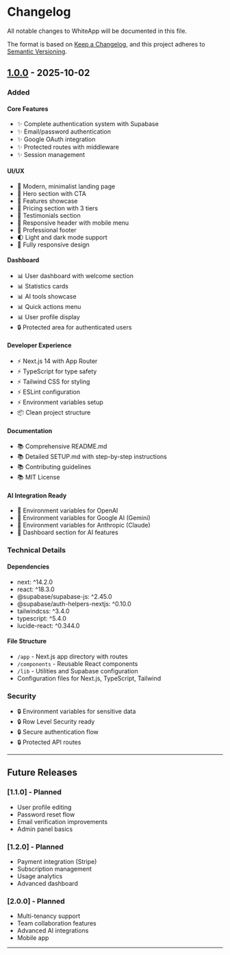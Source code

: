 # Changelog

All notable changes to WhiteApp will be documented in this file.

The format is based on [Keep a Changelog](https://keepachangelog.com/en/1.0.0/),
and this project adheres to [Semantic Versioning](https://semver.org/spec/v2.0.0.html).

## [1.0.0] - 2025-10-02

### Added

#### Core Features
- ✨ Complete authentication system with Supabase
- ✨ Email/password authentication
- ✨ Google OAuth integration
- ✨ Protected routes with middleware
- ✨ Session management

#### UI/UX
- 🎨 Modern, minimalist landing page
- 🎨 Hero section with CTA
- 🎨 Features showcase
- 🎨 Pricing section with 3 tiers
- 🎨 Testimonials section
- 🎨 Responsive header with mobile menu
- 🎨 Professional footer
- 🌓 Light and dark mode support
- 📱 Fully responsive design

#### Dashboard
- 📊 User dashboard with welcome section
- 📊 Statistics cards
- 📊 AI tools showcase
- 📊 Quick actions menu
- 📊 User profile display
- 🔒 Protected area for authenticated users

#### Developer Experience
- ⚡ Next.js 14 with App Router
- ⚡ TypeScript for type safety
- ⚡ Tailwind CSS for styling
- ⚡ ESLint configuration
- ⚡ Environment variables setup
- 📦 Clean project structure

#### Documentation
- 📚 Comprehensive README.md
- 📚 Detailed SETUP.md with step-by-step instructions
- 📚 Contributing guidelines
- 📚 MIT License

#### AI Integration Ready
- 🤖 Environment variables for OpenAI
- 🤖 Environment variables for Google AI (Gemini)
- 🤖 Environment variables for Anthropic (Claude)
- 🤖 Dashboard section for AI features

### Technical Details

#### Dependencies
- next: ^14.2.0
- react: ^18.3.0
- @supabase/supabase-js: ^2.45.0
- @supabase/auth-helpers-nextjs: ^0.10.0
- tailwindcss: ^3.4.0
- typescript: ^5.4.0
- lucide-react: ^0.344.0

#### File Structure
- `/app` - Next.js app directory with routes
- `/components` - Reusable React components
- `/lib` - Utilities and Supabase configuration
- Configuration files for Next.js, TypeScript, Tailwind

### Security
- 🔒 Environment variables for sensitive data
- 🔒 Row Level Security ready
- 🔒 Secure authentication flow
- 🔒 Protected API routes

---

## Future Releases

### [1.1.0] - Planned
- User profile editing
- Password reset flow
- Email verification improvements
- Admin panel basics

### [1.2.0] - Planned
- Payment integration (Stripe)
- Subscription management
- Usage analytics
- Advanced dashboard

### [2.0.0] - Planned
- Multi-tenancy support
- Team collaboration features
- Advanced AI integrations
- Mobile app

---

[1.0.0]: https://github.com/yourproject/whiteapp/releases/tag/v1.0.0

